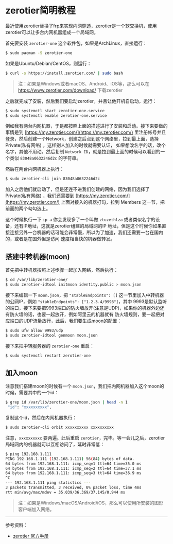 # zerotier简明教程

最近使用zerotier替换了frp来实现内网穿透，zerotier是一个软交换机，使用zerotier可以让多台内网机器组成一个局域网。

首先要安装 `zerotier-one` 这个软件包，如果是ArchLinux，直接运行：

```bash
$ sudo pacman -S zerotier-one
```

如果是Ubuntu/Debian/CentOS，则运行：

```bash
$ curl -s https://install.zerotier.com/ | sudo bash
```

> 注：如果是Windows或者macOS、Android、iOS等，那么可以在 https://www.zerotier.com/download/ 下载zerotier

之后就完成了安装，然后我们要启动zerotier，并且让他开机自启动，运行：

```bash
$ sudo systemctl start zerotier-one.service
$ sudo systemctl enable zerotier-one.service
```

例如我有两台内网机器，于是都按照上面的描述进行了安装和启动。接下来要做的事情是到 [https://my.zerotier.com/](https://my.zerotier.com/)
里注册帐号并且登录，然后创建一个Network，创建之后点到这个网络里，拉到最上面，选择 Private(私有网络) ，这样别人加入的时候就需要认证，
如果想改名字的话，改个名字，其他不用动。然后复制 `Network ID`，就是拉到最上面的时候可以看到的一个类似 `83048a0632246d2c` 的字符串。

然后在两台内网机器上执行：

```bash
$ sudo zerotier-cli join 83048a0632246d2c
```

加入之后他们就启动了，但是还连不进我们创建的网络，因为我们选择了 Private(私有网络) ，我们还需要到 [https://my.zerotier.com/](https://my.zerotier.com/)
上面对接入的机器打勾，拉到 Members 这一节，把前面的两个勾勾选上。

这个时候执行一下 `ip a` 你会发现多了一个叫做 `ztuzethlza` 或者类似名字的设备，还有IP地址，这就是zerotier组建的局域网的IP
地址，但是这个时候你如果直接连接另外一台机器的话可能会非常慢，所以为了加速，我们还需要一台在国内的，或者是在国外但是访问
速度相当快的机器做转发。

## 搭建中转机器(moon)

首先把中转机器按照上述步骤一起加入网络，然后执行：

```bash
$ cd /var/lib/zerotier-one/
$ sudo zerotier-idtool initmoon identity.public > moon.json
```

接下来编辑一下 `moon.json`，把 `"stableEndpoints": []` 这一节里加入中转机器的公网IP，例如 `"stableEndpoints": ["1.2.3.4/9993"]`，其中
9993是默认监听的端口，接下来要把9993端口的防火墙放开(注意是UDP)，如果你的机器外边还有防火墙的话，也要一起放开，例如阿里云的机器就有
防火墙规则，要一起把对应端口的UDP流量放行，此后，我们要生成moon的配置：

```bash
$ sudo ufw allow 9993/udp
$ sudo zerotier-idtool genmoon moon.json
```

接下来把中转服务器的 `zerotier-one` 重启：

```bash
$ sudo systemctl restart zerotier-one
```

## 加入moon

注意我们搭建moon的时候有一个 `moon.json`，我们把内网机器加入这个moon的时候，需要其中的一个id：

```bash
$ grep id /var/lib/zerotier-one/moon.json | head -n 1
 "id": "xxxxxxxxxx",
```

复制这个id，然后在内网机器执行：

```bash
$ sudo zerotier-cli orbit xxxxxxxxxx xxxxxxxxxx
```

注意，`xxxxxxxxxx` 要两遍。此后重启 `zerotier`，完毕。等一会儿之后，zerotier局域网内的机器就可以互相访问了，延时非常低：

```bash
$ ping 192.168.1.111
PING 192.168.1.111 (192.168.1.111) 56(84) bytes of data.
64 bytes from 192.168.1.111: icmp_seq=1 ttl=64 time=35.0 ms
64 bytes from 192.168.1.111: icmp_seq=2 ttl=64 time=37.1 ms
64 bytes from 192.168.1.111: icmp_seq=3 ttl=64 time=36.9 ms
^C
--- 192.168.1.111 ping statistics ---
3 packets transmitted, 3 received, 0% packet loss, time 4ms
rtt min/avg/max/mdev = 35.039/36.369/37.145/0.944 ms
```

> 注：如果是Windows/macOS/Android/iOS，那么可以使用所安装的图形客户端加入网络。

---

参考资料：

- [zerotier 官方手册](https://www.zerotier.com/manual/)
